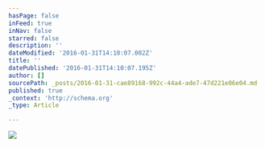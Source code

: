 ```yaml
---
hasPage: false
inFeed: true
inNav: false
starred: false
description: ''
dateModified: '2016-01-31T14:10:07.002Z'
title: ''
datePublished: '2016-01-31T14:10:07.195Z'
author: []
sourcePath: _posts/2016-01-31-cae89168-992c-44a4-ade7-47d221e06e04.md
published: true
_context: 'http://schema.org'
_type: Article

---
```

![](https://the-grid-user-content.s3-us-west-2.amazonaws.com/0704b8c4-40a1-4d76-bef9-e7fc12539972.jpg)